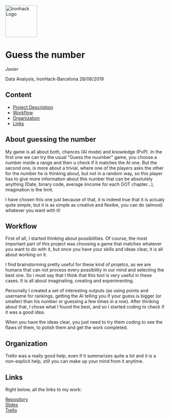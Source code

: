 <img src="https://bit.ly/2VnXWr2" alt="Ironhack Logo" width="100"/>

# Guess the number
*Javier*

Data Analysis, IronHack-Barcelona 28/06/2019

## Content
- [Project Description](#project-description)
- [Workflow](#workflow)
- [Organization](#organization)
- [Links](#links)

<a name="project-description"></a>

## About guessing the number
My game is all about both, chances (AI mode) and knowledge (PvP). In the first one we can try the usual "Guess the nuumber" game, you choose a number inside a range and then u check if it matches the AI one. But the second one, is more about a trivial, where one of the players asks the other for the number he is thinking about, but not in a random way, so this player has to give more information about this number that can be absolutely anything (Date, binary code, average iincome for each GOT chapter...), imagination is the limit.

I have chosen this one just because of that, it is indeed true that it is actualy quite simple, but it is as simple as creative and flexibe, you can do (almost) whatever you want with it!
<a name="workflow"></a>

## Workflow
First of all, I started thinking about possibilities. Of course, the most important part of this project was choosing a game that matches whatever you want to do with it, but once you have your skills and ideas clear, it is all about working on it.

I find brainstorming pretty useful for these kind of projetcs, as we are humans that can not process every possibility in our mind and selecting the best one. So i must say that I think that this tool is very useful in these cases. It is all about imaginating, creating and experimenting.

Personally I created a set of interesting outputs (as using points and username for rankings, getting the AI telling you if your guess is bigger (or smaller) than his number or guessing a few times in a row). After thinking about that, I chose what I found the best, and so I started coding to check if it was a good idea.

When you have the ideas clear, you just need to try them coding to see the flaws of them, to polish them and get the work completed.

<a name="organization"></a>

## Organization
Trello was a really good help, even if it summarizes quite a lot and it is a non-explicit help, still you can make up your mind from it anytime.

<a name="links"></a>

## Links
Right below, all the links to my work: 

[Repository](https://github.com/ta-data-bcn/Project-Week-1-Build-Your-Own-Game.git)  
[Slides](https://slides.com/javierpardo-1/deck)  
[Trello](https://trello.com/invite/b/qo20u40c/18dd8846dbd0f50df28e57e1d256a8d1/1st-project-game)  

